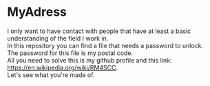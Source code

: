 # MyAdress
I only want to have contact with people that have at least a basic understanding of the field I work in. </br>
In this repository you can find a file that needs a password to unlock. </br>
The password for this file is my postal code. </br>
All you need to solve this is my github profile and this link: https://en.wikipedia.org/wiki/RM4SCC. </br>
Let's see what you're made of.
